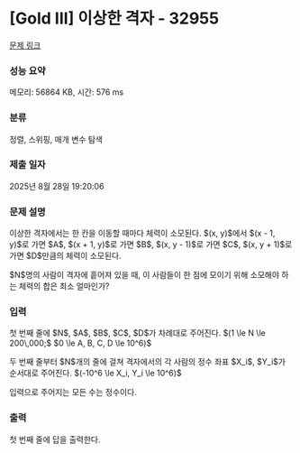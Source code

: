 # [Gold III] 이상한 격자 - 32955 

[문제 링크](https://www.acmicpc.net/problem/32955) 

### 성능 요약

메모리: 56864 KB, 시간: 576 ms

### 분류

정렬, 스위핑, 매개 변수 탐색

### 제출 일자

2025년 8월 28일 19:20:06

### 문제 설명

<p>이상한 격자에서는 한 칸을 이동할 때마다 체력이 소모된다. $(x, y)$에서 $(x - 1, y)$로 가면 $A$, $(x + 1, y)$로 가면 $B$, $(x, y - 1)$로 가면 $C$, $(x, y + 1)$로 가면 $D$만큼의 체력이 소모된다.</p>

<p>$N$명의 사람이 격자에 흩어져 있을 때, 이 사람들이 한 점에 모이기 위해 소모해야 하는 체력의 합은 최소 얼마인가?</p>

### 입력 

 <p>첫 번째 줄에 $N$, $A$, $B$, $C$, $D$가 차례대로 주어진다. $(1 \le N \le 200\,000;$ $0 \le A, B, C, D \le 10^6)$</p>

<p>두 번째 줄부터 $N$개의 줄에 걸쳐 격자에서의 각 사람의 정수 좌표 $X_i$, $Y_i$가 순서대로 주어진다. $(-10^6 \le X_i, Y_i \le 10^6)$</p>

<p>입력으로 주어지는 모든 수는 정수이다.</p>

### 출력 

 <p>첫 번째 줄에 답을 출력한다.</p>

